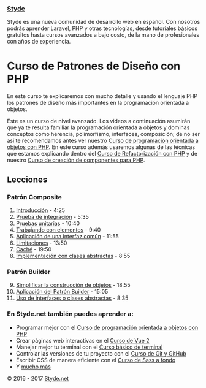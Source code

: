 ### [Styde](https://styde.net/)

Styde es una nueva comunidad de desarrollo web en español. Con nosotros podrás aprender Laravel, PHP y otras tecnologías, 
desde tutoriales básicos gratuitos hasta cursos avanzados a bajo costo, de la mano de profesionales con años de experiencia.

# Curso de Patrones de Diseño con PHP

En este curso te explicaremos con mucho detalle y usando el lenguaje PHP los patrones de diseño más importantes en la 
programación orientada a objetos.

Este es un curso de nivel avanzado. Los videos a continuación asumirán que ya te resulta familiar la programación 
orientada a objetos y dominas conceptos como herencia, polimorfismo, interfaces, composición; de no ser así te 
recomendamos antes ver nuestro [Curso de programación orientada a objetos con PHP](https://styde.net/curso-de-programacion-orientada-a-objetos-con-php/). En este curso además usaremos 
algunas de las técnicas que estamos explicando dentro del [Curso de Refactorización con PHP](https://styde.net/curso-de-refactorizacion-con-php/) y de nuestro 
[Curso de creación de componentes para PHP](https://styde.net/curso-crea-componentes-para-php-y-laravel/).

## Lecciones

### Patrón Composite

1. [Introducción](https://styde.net/introduccion-al-patron-composite/) - 4:25
2. [Prueba de integración](https://styde.net/patron-composite-prueba-de-integracion/) - 5:35
3. [Pruebas unitarias](https://styde.net/patron-composite-pruebas-unitarias/) - 10:40
4. [Trabajando con elementos](https://styde.net/patron-composite-trabajando-con-elementos-de-forma-recursiva/) - 9:40
5. [Aplicación de una interfaz común](https://styde.net/patron-composite-aplicacion-de-una-interfaz-comun/) - 11:55
6. [Limitaciones](https://styde.net/limitaciones-en-el-uso-del-patron-composite/) - 13:50
7. [Caché](https://styde.net/uso-de-cache-con-el-patron-composite/) - 19:50
8. [Implementación con clases abstractas](https://styde.net/patron-composite-implementacion-con-clases-abstractas-sin-interface/) - 8:55

### Patrón Builder

9. [Simplificar la construcción de objetos](https://styde.net/simplificar-la-construccion-de-objetos-con-el-patron-builder/) - 18:55
10. [Aplicación del Patrón Builder](https://styde.net/aplicacion-del-patron-builder-composicion-de-objetos/) - 15:05
11. [Uso de interfaces o clases abstractas](https://styde.net/uso-de-interfaces-o-clases-abstractas-con-el-patron-builder/) - 8:35

### En Styde.net también puedes aprender a:

- Programar mejor con el [Curso de programación orientada a objetos con PHP](https://styde.net/curso-de-programacion-orientada-a-objetos-con-php/)
- Crear páginas web interactivas en el [Curso de Vue 2](https://styde.net/curso-de-vue-2/)
- Manejar mejor tu terminal con el [Curso básico de terminal](https://styde.net/curso-basico-de-terminal/)
- Controlar las versiones de tu proyecto con el [Curso de Git y GitHub](https://styde.net/curso-de-git/)
- Escribir CSS de manera eficiente con el [Curso de Sass a fondo](https://styde.net/curso-de-sass/)
- Y [mucho más](https://styde.net/cursos/)

© 2016 - 2017 [Styde.net](https://styde.net/)
